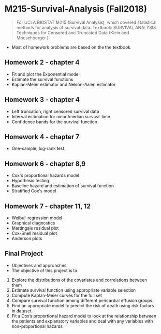 # M215-Survival-Analysis (Fall2018)

> For UCLA BIOSTAT M215 (Survival Analysis), which covered statistical methods for analysis of survival data.
> Textbook: SURVIVAL ANALYSIS Techniques for Censored and Truncated Data (Klein and Moeschberger )

- Most of homework problems are based on the the textbook.

## Homework 2 - chapter 4
* Fit and plot the Exponential model
* Estimate the survival functions
* Kaplan-Meier estimator and Nelson-Aalen estimator

## Homework 3 - chapter 4
* Left truncation, right censored survival data
* Interval estimation for mean/median survival time
* Confidence bands for the survival function

## Homework 4 - chapter 7
* One-sample, log-rank test

## Homework 6 - chapter 8,9
* Cox's proportional hazards model
* Hypothesis testing
* Baseline hazard and estimation of survival function
* Stratified Cox's model

## Homework 7 - chapter 11, 12
* Weibull regression model
* Graphical diagnostics 
* Martingale residual plot
* Cox-Snell residual plot
* Anderson plots

## Final Project
* Objectives and approaches:
* The objective of this project is to
1. Explore the distributions of the covariates and correlations between them
2. Estimate survival function using appropriate variable selection
3. Compute Kaplan-Meier curves for the full set
4. Compare survival function among different pericardial effusion groups.
5. Find an appropriate model to predict the risk of death using risk factors in dataset.
6. Fit a Cox’s proportional hazard model to look at the relationship between the patients
and explanatory variables and deal with any variables with non-proportional hazards
